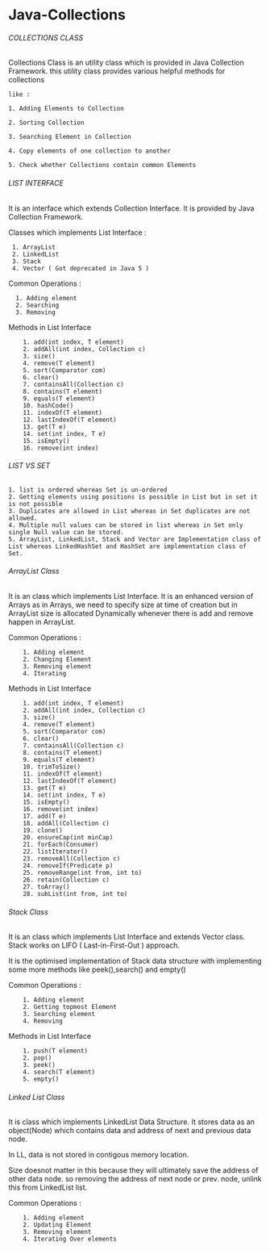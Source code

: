 # Java-Collections

###### COLLECTIONS CLASS


Collections Class is an utility class which is provided in Java Collection Framework.
    this utility class provides various helpful methods for collections
    
    like :
    
    1. Adding Elements to Collection
    
    2. Sorting Collection
    
    3. Searching Element in Collection
    
    4. Copy elements of one collection to another
    
    5. Check whether Collections contain common Elements

###### LIST INTERFACE

It is an interface which extends Collection Interface. It is provided by Java Collection Framework.

Classes which implements List Interface :
    
     1. ArrayList
     2. LinkedList
     3. Stack
     4. Vector ( Got deprecated in Java 5 )

Common Operations :

      1. Adding element
      2. Searching
      3. Removing
    
Methods in List Interface

        1. add(int index, T element)    
        2. addAll(int index, Collection c)      
        3. size()       
        4. remove(T element)
        5. sort(Comparator com)     
        6. clear()      
        7. containsAll(Collection c)      
        8. contains(T element)
        9. equals(T element)    
        10. hashCode()      
        11. indexOf(T element)      
        12. lastIndexOf(T element)
        13. get(T e)    
        14. set(int index, T e)     
        15. isEmpty()   
        16. remove(int index)

###### LIST VS SET

    1. list is ordered whereas Set is un-ordered
    2. Getting elements using positions is possible in List but in set it is not possible
    3. Duplicates are allowed in List whereas in Set duplicates are not allowed.
    4. Multiple null values can be stored in list whereas in Set only single Null value can be stored.
    5. ArrayList, LinkedList, Stack and Vector are Implementation class of List whereas LinkedHashSet and HashSet are implementation class of Set. 

###### ArrayList Class

It is an class which implements List Interface. 
It is an enhanced version of Arrays as in Arrays,
we need to specify size at time of creation but in ArrayList size is allocated Dynamically whenever there
is add and remove happen in ArrayList.

Common Operations :

        1. Adding element
        2. Changing Element
        3. Removing element
        4. Iterating

Methods in List Interface

        1. add(int index, T element)    
        2. addAll(int index, Collection c)      
        3. size()       
        4. remove(T element)
        5. sort(Comparator com)     
        6. clear()      
        7. containsAll(Collection c)      
        8. contains(T element)
        9. equals(T element)    
        10. trimToSize()    
        11. indexOf(T element)      
        12. lastIndexOf(T element)
        13. get(T e)    
        14. set(int index, T e)     
        15. isEmpty()   
        16. remove(int index)
        17. add(T e)
        18. addAll(Collection c)
        19. clone()
        20. ensureCap(int minCap)
        21. forEach(Consumer)
        22. listIterator()
        23. removeAll(Collection c)
        24. removeIf(Predicate p)
        25. removeRange(int from, int to)
        26. retain(Collection c)
        27. toArray()
        28. subList(int from, int to)

###### Stack Class

It is an class which implements List Interface and extends Vector class.
Stack works on LIFO ( Last-in-First-Out ) approach. 

It is the optimised implementation of Stack data structure
with implementing some more methods like peek(),search() and empty()

Common Operations :
        
        1. Adding element
        2. Getting topmost Element
        3. Searching element
        4. Removing


Methods in List Interface
        
        1. push(T element)    
        2. pop()      
        3. peek()       
        4. search(T element)
        5. empty()

###### Linked List Class

It is class which implements LinkedList Data Structure.
It stores data as an object(Node) which contains data and address of next and previous data node.

In LL, data is not stored in contigous memory location.

Size doesnot matter in this because they will ultimately save the address of other data node. so removing the address of
next node or prev. node, unlink this from LinkedList list.

Common Operations :
       
        1. Adding element
        2. Updating Element
        3. Removing element
        4. Iterating Over elements